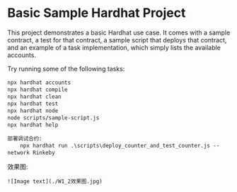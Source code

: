 # Basic Sample Hardhat Project

This project demonstrates a basic Hardhat use case. It comes with a sample contract, a test for that contract, a sample script that deploys that contract, and an example of a task implementation, which simply lists the available accounts.

Try running some of the following tasks:

```shell
npx hardhat accounts
npx hardhat compile
npx hardhat clean
npx hardhat test
npx hardhat node
node scripts/sample-script.js
npx hardhat help
```

```
部署调试合约:
    npx hardhat run .\scripts\deploy_counter_and_test_counter.js --network Rinkeby
```

效果图:

    ![Image text](./W1_2效果图.jpg)